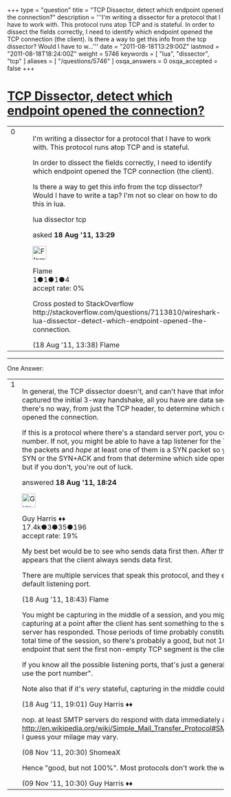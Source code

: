 +++
type = "question"
title = "TCP Dissector, detect which endpoint opened the connection?"
description = '''I&#x27;m writing a dissector for a protocol that I have to work with. This protocol runs atop TCP and is stateful.  In order to dissect the fields correctly, I need to identify which endpoint opened the TCP connection (the client). Is there a way to get this info from the tcp dissector? Would I have to w...'''
date = "2011-08-18T13:29:00Z"
lastmod = "2011-08-18T18:24:00Z"
weight = 5746
keywords = [ "lua", "dissector", "tcp" ]
aliases = [ "/questions/5746" ]
osqa_answers = 0
osqa_accepted = false
+++

<div class="headNormal">

# [TCP Dissector, detect which endpoint opened the connection?](/questions/5746/tcp-dissector-detect-which-endpoint-opened-the-connection)

</div>

<div id="main-body">

<div id="askform">

<table id="question-table" style="width:100%;"><colgroup><col style="width: 50%" /><col style="width: 50%" /></colgroup><tbody><tr class="odd"><td style="width: 30px; vertical-align: top"><div class="vote-buttons"><div id="post-5746-score" class="post-score" title="current number of votes">0</div><div id="favorite-count" class="favorite-count"></div></div></td><td><div id="item-right"><div class="question-body"><p>I'm writing a dissector for a protocol that I have to work with. This protocol runs atop TCP and is stateful.</p><p>In order to dissect the fields correctly, I need to identify which endpoint opened the TCP connection (the client).</p><p>Is there a way to get this info from the tcp dissector? Would I have to write a tap? I'm not so clear on how to do this in lua.</p></div><div id="question-tags" class="tags-container tags">lua dissector tcp</div><div id="question-controls" class="post-controls"></div><div class="post-update-info-container"><div class="post-update-info post-update-info-user"><p>asked <strong>18 Aug '11, 13:29</strong></p><img src="https://secure.gravatar.com/avatar/ac7d13a55a5d6af18586aea10ed8ef68?s=32&amp;d=identicon&amp;r=g" class="gravatar" width="32" height="32" alt="Flame&#39;s gravatar image" /><p>Flame<br />
<span class="score" title="1 reputation points">1</span><span title="1 badges"><span class="badge1">●</span><span class="badgecount">1</span></span><span title="1 badges"><span class="silver">●</span><span class="badgecount">1</span></span><span title="4 badges"><span class="bronze">●</span><span class="badgecount">4</span></span><br />
<span class="accept_rate" title="Rate of the user&#39;s accepted answers">accept rate:</span> <span title="Flame has no accepted answers">0%</span></p></div></div><div id="comments-container-5746" class="comments-container"><span id="5747"></span><div id="comment-5747" class="comment"><div id="post-5747-score" class="comment-score"></div><div class="comment-text"><p>Cross posted to StackOverflow http://stackoverflow.com/questions/7113810/wireshark-lua-dissector-detect-which-endpoint-opened-the-connection.</p></div><div id="comment-5747-info" class="comment-info"><span class="comment-age">(18 Aug '11, 13:38)</span> Flame</div></div></div><div id="comment-tools-5746" class="comment-tools"></div><div class="clear"></div><div id="comment-5746-form-container" class="comment-form-container"></div><div class="clear"></div></div></td></tr></tbody></table>

------------------------------------------------------------------------

<div class="tabBar">

<span id="sort-top"></span>

<div class="headQuestions">

One Answer:

</div>

</div>

<span id="5755"></span>

<div id="answer-container-5755" class="answer">

<table style="width:100%;"><colgroup><col style="width: 50%" /><col style="width: 50%" /></colgroup><tbody><tr class="odd"><td style="width: 30px; vertical-align: top"><div class="vote-buttons"><div id="post-5755-score" class="post-score" title="current number of votes">1</div></div></td><td><div class="item-right"><div class="answer-body"><p>In general, the TCP dissector doesn't, and can't have that information. If you have not captured the initial 3-way handshake, all you have are data segments and ACKs, and there's no way, from just the TCP header, to determine which of the two endpoints opened the connection.</p><p>If this is a protocol where there's a standard server port, you could use the port number. If not, you might be able to have a tap listener for the TCP tap, to look at all the packets and <em>hope</em> at least one of them is a SYN packet so you can see the initial SYN or the SYN+ACK and from that determine which side opened the connection - but if you don't, you're out of luck.</p></div><div class="answer-controls post-controls"></div><div class="post-update-info-container"><div class="post-update-info post-update-info-user"><p>answered <strong>18 Aug '11, 18:24</strong></p><img src="https://secure.gravatar.com/avatar/f93de7000747ab5efb5acd3034b2ebd7?s=32&amp;d=identicon&amp;r=g" class="gravatar" width="32" height="32" alt="Guy%20Harris&#39;s gravatar image" /><p>Guy Harris ♦♦<br />
<span class="score" title="17443 reputation points"><span>17.4k</span></span><span title="3 badges"><span class="badge1">●</span><span class="badgecount">3</span></span><span title="35 badges"><span class="silver">●</span><span class="badgecount">35</span></span><span title="196 badges"><span class="bronze">●</span><span class="badgecount">196</span></span><br />
<span class="accept_rate" title="Rate of the user&#39;s accepted answers">accept rate:</span> <span title="Guy Harris has 216 accepted answers">19%</span></p></div></div><div id="comments-container-5755" class="comments-container"><span id="5757"></span><div id="comment-5757" class="comment"><div id="post-5757-score" class="comment-score"></div><div class="comment-text"><p>My best bet would be to see who sends data first then. After the handshake it appears that the client always sends data first.</p><p>There are multiple services that speak this protocol, and they each use a different default listening port.</p></div><div id="comment-5757-info" class="comment-info"><span class="comment-age">(18 Aug '11, 18:43)</span> Flame</div></div><span id="5758"></span><div id="comment-5758" class="comment"><div id="post-5758-score" class="comment-score"></div><div class="comment-text"><p>You might be capturing in the middle of a session, and you might happen to start capturing at a point after the client has sent something to the server but before the server has responded. Those periods of time probably constitute a minority of the total time of the session, so there's probably a good, but not 100%, chance that the endpoint that sent the first non-empty TCP segment is the client.</p><p>If you know all the possible listening ports, that's just a general case of "you could use the port number".</p><p>Note also that if it's <em>very</em> stateful, capturing in the middle could lose other info.</p></div><div id="comment-5758-info" class="comment-info"><span class="comment-age">(18 Aug '11, 19:01)</span> Guy Harris ♦♦</div></div><span id="7309"></span><div id="comment-7309" class="comment"><div id="post-7309-score" class="comment-score"></div><div class="comment-text"><p>nop. at least SMTP servers do respond with data immediately after handshake. <a href="http://en.wikipedia.org/wiki/Simple_Mail_Transfer_Protocol#SMTP_transport_example">http://en.wikipedia.org/wiki/Simple_Mail_Transfer_Protocol#SMTP_transport_example</a> I guess your milage may vary.</p></div><div id="comment-7309-info" class="comment-info"><span class="comment-age">(08 Nov '11, 20:30)</span> ShomeaX</div></div><span id="7329"></span><div id="comment-7329" class="comment"><div id="post-7329-score" class="comment-score"></div><div class="comment-text"><p>Hence "good, but not 100%". Most protocols don't work the way SMTP does here.</p></div><div id="comment-7329-info" class="comment-info"><span class="comment-age">(09 Nov '11, 10:30)</span> Guy Harris ♦♦</div></div></div><div id="comment-tools-5755" class="comment-tools"></div><div class="clear"></div><div id="comment-5755-form-container" class="comment-form-container"></div><div class="clear"></div></div></td></tr></tbody></table>

</div>

<div class="paginator-container-left">

</div>

</div>

</div>


